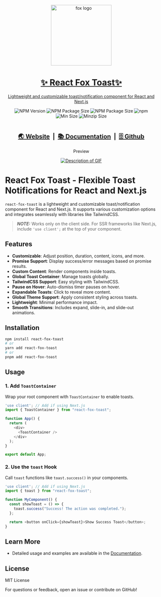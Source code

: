 <a href="https://react-fox-toast.com/">
<p align="center">
  <img src="./assets/fox_logo.png"  align="center" alt="fox logo" width="200px">
  <h1 align="center">✨ React Fox Toast✨</h1>
  <p align="center">
    Lightweight and customizable toast/notification component for React and Next.js
  </p>
</p>
</a>

<div align="center">
  <img src="https://badgen.net/npm/v/react-fox-toast" alt="NPM Version">
  <img src="https://packagephobia.com/badge?p=react-fox-toast" alt="NPM Package Size"> 
  <img src="https://badgen.net/static/license/MIT/yellow" alt="NPM Package Size">  
  <img src="https://img.shields.io/npm/dy/react-fox-toast.svg" alt="npm">    
</div>
<div align="center">
<img src="https://badgen.net/bundlephobia/min/react-fox-toast" alt="Min Size">  
<img src="https://badgen.net/bundlephobia/minzip/react-fox-toast" alt="Minzip Size"> 
</div>
<br />

<div align="center">
<h3 style="font-size: 20px"><strong>

<a href="https://react-fox-toast.com/">🌏 Website</a>
<span> &nbsp;|&nbsp; </span>
<a href="https://react-fox-toast.com//documentation/getting-started">📚 Documentation</a>
<span> &nbsp;|&nbsp; </span>
<a href="https://github.com/sanjayc208/react-fox-toast">🗄️ Github</a>
</strong>

</h3 >
</div>

<div align="center">
  <p>Preview</p>
  <a href="https://react-fox-toast.com/"><img src="./assets/rft-preview.gif" alt="Description of GIF"></a>
</div>

# React Fox Toast - Flexible Toast Notifications for React and Next.js

`react-fox-toast` is a lightweight and customizable toast/notification component for React and Next.js. It supports various customization options and integrates seamlessly with libraries like TailwindCSS.

> **_NOTE:_** Works only on the client side. For SSR frameworks like Next.js, include `'use client';` at the top of your component.

## Features

- **Customizable**: Adjust position, duration, content, icons, and more.
- **Promise Support**: Display success/error messages based on promise results.
- **Custom Content**: Render components inside toasts.
- **Global Toast Container**: Manage toasts globally.
- **TailwindCSS Support**: Easy styling with TailwindCSS.
- **Pause on Hover**: Auto-dismiss timer pauses on hover.
- **Expandable Toasts**: Click to reveal more content.
- **Global Theme Support**: Apply consistent styling across toasts.
- **Lightweight**: Minimal performance impact.
- **Smooth Transitions**: Includes expand, slide-in, and slide-out animations.

## Installation

```bash
npm install react-fox-toast
# or
yarn add react-fox-toast
# or
pnpm add react-fox-toast
```

## Usage

### 1. Add `ToastContainer`

Wrap your root component with `ToastContainer` to enable toasts.

```typescript
'use client'; // Add if using Next.js
import { ToastContainer } from "react-fox-toast";

function App() {
  return (
    <div>
      <ToastContainer />
    </div>
  );
}

export default App;
```

### 2. Use the `toast` Hook

Call `toast` functions like `toast.success()` in your components.

```typescript
'use client'; // Add if using Next.js
import { toast } from "react-fox-toast";

function MyComponent() {
  const showToast = () => {
    toast.success("Success! The action was completed.");
  };

  return <button onClick={showToast}>Show Success Toast</button>;
}
```

## Learn More

- Detailed usage and examples are available in the [Documentation](https://react-fox-toast.com/documentation/getting-started).

## License

MIT License

For questions or feedback, open an issue or contribute on GitHub!
